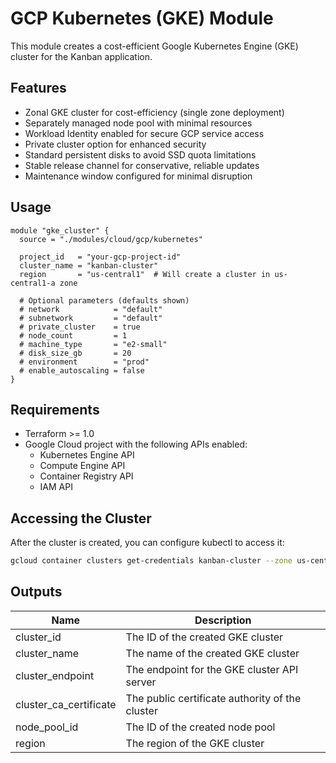 # GCP Kubernetes (GKE) Module

This module creates a cost-efficient Google Kubernetes Engine (GKE) cluster for the Kanban application.

## Features

- Zonal GKE cluster for cost-efficiency (single zone deployment)
- Separately managed node pool with minimal resources
- Workload Identity enabled for secure GCP service access
- Private cluster option for enhanced security
- Standard persistent disks to avoid SSD quota limitations
- Stable release channel for conservative, reliable updates
- Maintenance window configured for minimal disruption

## Usage

```hcl
module "gke_cluster" {
  source = "./modules/cloud/gcp/kubernetes"

  project_id   = "your-gcp-project-id"
  cluster_name = "kanban-cluster"
  region       = "us-central1"  # Will create a cluster in us-central1-a zone
  
  # Optional parameters (defaults shown)
  # network            = "default"
  # subnetwork         = "default"
  # private_cluster    = true
  # node_count         = 1
  # machine_type       = "e2-small"
  # disk_size_gb       = 20
  # environment        = "prod"
  # enable_autoscaling = false
}
```

## Requirements

- Terraform >= 1.0
- Google Cloud project with the following APIs enabled:
  - Kubernetes Engine API
  - Compute Engine API
  - Container Registry API
  - IAM API

## Accessing the Cluster

After the cluster is created, you can configure kubectl to access it:

```bash
gcloud container clusters get-credentials kanban-cluster --zone us-central1-a --project your-gcp-project-id
```

## Outputs

| Name | Description |
|------|-------------|
| cluster_id | The ID of the created GKE cluster |
| cluster_name | The name of the created GKE cluster |
| cluster_endpoint | The endpoint for the GKE cluster API server |
| cluster_ca_certificate | The public certificate authority of the cluster |
| node_pool_id | The ID of the created node pool |
| region | The region of the GKE cluster |